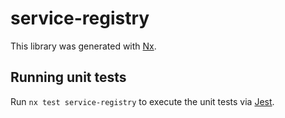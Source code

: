 # service-registry

This library was generated with [Nx](https://nx.dev).

## Running unit tests

Run `nx test service-registry` to execute the unit tests via [Jest](https://jestjs.io).
